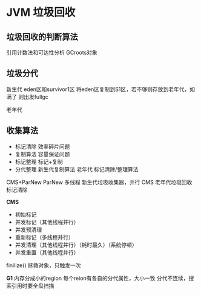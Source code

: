 # JVM 垃圾回收

## 垃圾回收的判断算法

引用计数法和可达性分析
GCroots对象

## 垃圾分代

新生代
eden区和survivor1区
将eden区复制到S1区，若不够则存放到老年代，如满了 则出发fullgc

老年代

## 收集算法

- 标记清除 效率碎片问题
- 复制算法 容量保证问题
- 标记整理 标记+复制
- 分代整理  新生代复制算法 老年代 标记清除/整理算法

CMS+ParNew
ParNew 多线程 新生代垃圾收集器，并行
CMS 老年代垃圾回收 标记清除

**CMS**

- 初始标记
- 并发标记（其他线程并行）
- 并发预清理
- 重新标记（多线程并行）
- 并发清理（其他线程并行）（耗时最久）（系统停顿）
- 并发重置（其他线程并行）

finilize() 拯救对象，只触发一次

**G1**
内存分成小的region 每个reion有各自的分代属性，大小一致
分代不连续，搜索引用时要全盘扫描